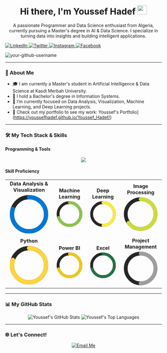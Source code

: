 <div id="header" align="center">
  <h1>
    Hi there, I'm Youssef Hadef
    <img src="https://media.giphy.com/media/hvRJCLFzcasrR4ia7z/giphy.gif" width="30px"/>
  </h1>
  <p>
    A passionate Programmer and Data Science enthusiast from Algeria, currently pursuing a Master's degree in AI & Data Science. I specialize in turning data into insights and building intelligent applications.
  </p>
  <!-- Social media buttons and links -->
<p align="left">
  <a href="https://www.linkedin.com/in/your-username">
    <img src="https://img.shields.io/badge/LinkedIn-0077B5?style=for-the-badge&logo=linkedin&logoColor=white" alt="LinkedIn"/>
  </a>
  <a href="https://twitter.com/your-username">
    <img src="https://img.shields.io/badge/Twitter-1DA1F2?style=for-the-badge&logo=twitter&logoColor=white" alt="Twitter"/>
  </a>
  <a href="https://www.instagram.com/your-username">
    <img src="https://img.shields.io/badge/Instagram-E4405F?style=for-the-badge&logo=instagram&logoColor=white" alt="Instagram"/>
  </a>
    <a href="https://www.instagram.com/your-username">
    <img src="https://img.shields.io/badge/Instagram-E4405F?style=for-the-badge&logo=instagram&logoColor=white" alt="Facebook"/>
  </a>
</p>
<!-- Glad to see you here! -->
<p align="left"> 
  <img src="https://komarev.com/ghpvc/?username=your-github-username&label=Visitors&color=blue" alt="your-github-username" /> 
</p>
</div>

---

### 🚀 About Me

- 🎓 I am currently a Master's student in Artificial Intelligence & Data Science at Kasdi Merbah University.
- 🔭 I hold a Bachelor's degree in Information Systems.
- 🌱 I’m currently focused on Data Analysis, Visualization, Machine Learning, and Deep Learning projects.
- 💼 Check out my portfolio to see my work: Youssef's Portfolio](https://youssefhadef.github.io/Youssef_Hadef/)

---

### 🛠️ My Tech Stack & Skills

#### Programming & Tools

<p align="center"> 
  <a href="https://skillicons.dev">
    <img src="https://skillicons.dev/icons?i=python,r,c,mysql,pandas,numpy,jupyter,powerbi,tensorflow,pytorch,scikitlearn,opencv,qt,git,github,anaconda,vscode,arduino,azure,stackoverflow&perline=10" />
  </a>
</p>

#### Skill Proficiency

<table align="center">
  <tr>
    <td align="center">
      <strong>Data Analysis & Visualization</strong><br>
      <svg width="150" height="150" viewBox="0 0 150 150">
        <circle cx="75" cy="75" r="60" fill="none" stroke="#262626" stroke-width="15" />
        <circle cx="75" cy="75" r="60" fill="none" stroke="#0078D4" stroke-width="15" stroke-dasharray="377" stroke-dashoffset="75.4" stroke-linecap="round" transform="rotate(-90 75 75)" />
        <text x="50%" y="50%" dominant-baseline="middle" text-anchor="middle" font-size="28" fill="#FFFFFF">80%</text>
      </svg>
    </td>
    <td align="center">
      <strong>Machine Learning</strong><br>
      <svg width="150" height="150" viewBox="0 0 150 150">
        <circle cx="75" cy="75" r="60" fill="none" stroke="#262626" stroke-width="15" />
        <circle cx="75" cy="75" r="60" fill="none" stroke="#8BC34A" stroke-width="15" stroke-dasharray="377" stroke-dashoffset="113.1" stroke-linecap="round" transform="rotate(-90 75 75)" />
        <text x="50%" y="50%" dominant-baseline="middle" text-anchor="middle" font-size="28" fill="#FFFFFF">70%</text>
      </svg>
    </td>
    <td align="center">
      <strong>Deep Learning</strong><br>
      <svg width="150" height="150" viewBox="0 0 150 150">
        <circle cx="75" cy="75" r="60" fill="none" stroke="#262626" stroke-width="15" />
        <circle cx="75" cy="75" r="60" fill="none" stroke="#FFEB3B" stroke-width="15" stroke-dasharray="377" stroke-dashoffset="188.5" stroke-linecap="round" transform="rotate(-90 75 75)" />
        <text x="50%" y="50%" dominant-baseline="middle" text-anchor="middle" font-size="28" fill="#FFFFFF">50%</text>
      </svg>
    </td>
     <td align="center">
      <strong>Image Processing</strong><br>
      <svg width="150" height="150" viewBox="0 0 150 150">
        <circle cx="75" cy="75" r="60" fill="none" stroke="#262626" stroke-width="15" />
        <circle cx="75" cy="75" r="60" fill="none" stroke="#CDDC39" stroke-width="15" stroke-dasharray="377" stroke-dashoffset="131.95" stroke-linecap="round" transform="rotate(-90 75 75)" />
        <text x="50%" y="50%" dominant-baseline="middle" text-anchor="middle" font-size="28" fill="#FFFFFF">65%</text>
      </svg>
    </td>
  </tr>
  <tr>
    <td align="center">
      <strong>Python</strong><br>
      <svg width="150" height="150" viewBox="0 0 150 150">
        <circle cx="75" cy="75" r="60" fill="none" stroke="#262626" stroke-width="15" />
        <circle cx="75" cy="75" r="60" fill="none" stroke="#FFD43B" stroke-width="15" stroke-dasharray="377" stroke-dashoffset="75.4" stroke-linecap="round" transform="rotate(-90 75 75)" />
        <text x="50%" y="50%" dominant-baseline="middle" text-anchor="middle" font-size="28" fill="#FFFFFF">80%</text>
      </svg>
    </td>
    <td align="center">
      <strong>Power BI</strong><br>
      <svg width="150" height="150" viewBox="0 0 150 150">
        <circle cx="75" cy="75" r="60" fill="none" stroke="#262626" stroke-width="15" />
        <circle cx="75" cy="75" r="60" fill="none" stroke="#F2C811" stroke-width="15" stroke-dasharray="377" stroke-dashoffset="113.1" stroke-linecap="round" transform="rotate(-90 75 75)" />
        <text x="50%" y="50%" dominant-baseline="middle" text-anchor="middle" font-size="28" fill="#FFFFFF">70%</text>
      </svg>
    </td>
    <td align="center">
      <strong>Excel</strong><br>
      <svg width="150" height="150" viewBox="0 0 150 150">
        <circle cx="75" cy="75" r="60" fill="none" stroke="#262626" stroke-width="15" />
        <circle cx="75" cy="75" r="60" fill="none" stroke="#217346" stroke-width="15" stroke-dasharray="377" stroke-dashoffset="113.1" stroke-linecap="round" transform="rotate(-90 75 75)" />
        <text x="50%" y="50%" dominant-baseline="middle" text-anchor="middle" font-size="28" fill="#FFFFFF">70%</text>
      </svg>
    </td>
        <td align="center">
      <strong>Project Management</strong><br>
      <svg width="150" height="150" viewBox="0 0 150 150">
        <circle cx="75" cy="75" r="60" fill="none" stroke="#262626" stroke-width="15" />
        <circle cx="75" cy="75" r="60" fill="none" stroke="#9E9E9E" stroke-width="15" stroke-dasharray="377" stroke-dashoffset="188.5" stroke-linecap="round" transform="rotate(-90 75 75)" />
        <text x="50%" y="50%" dominant-baseline="middle" text-anchor="middle" font-size="28" fill="#FFFFFF">50%</text>
      </svg>
    </td>
  </tr>
</table>


---

### 📊 My GitHub Stats

<p align="center">
  <img src="https://github-readme-stats.vercel.app/api?username=Youssef-Hadef&show_icons=true&theme=dracula&include_all_commits=true&count_private=true" alt="Youssef's GitHub Stats" />
  <img src="https://github-readme-stats.vercel.app/api/top-langs/?username=Youssef-Hadef&layout=compact&langs_count=8&theme=dracula" alt="Youssef's Top Languages" />
</p>

---

### 🌐 Let's Connect!

<p align="center">
  <a href="mailto:hadef.youssef@univ-ouargla.dz">
    <img src="https://img.shields.io/badge/Email-D14836?style=for-the-badge&logo=gmail&logoColor=white" alt="Email Me"/>
  </a>
  </p>

 
<!--
**Youssef-Hadef/Youssef-Hadef** is a ✨ _special_ ✨ repository because its `README.md` (this file) appears on your GitHub profile.

Here are some ideas to get you started:

- 🔭 I’m currently working on ...
- 🌱 I’m currently learning ...
- 👯 I’m looking to collaborate on ...
- 🤔 I’m looking for help with ...
- 💬 Ask me about ...
- 📫 How to reach me: ...
- 😄 Pronouns: ...
- ⚡ Fun fact: ...
-->

